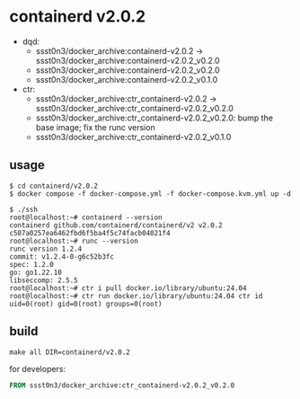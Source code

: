 # containerd v2.0.2

* dqd: 
    * ssst0n3/docker_archive:containerd-v2.0.2 -> ssst0n3/docker_archive:containerd-v2.0.2_v0.2.0
    * ssst0n3/docker_archive:containerd-v2.0.2_v0.2.0
    * ssst0n3/docker_archive:containerd-v2.0.2_v0.1.0
* ctr:
    * ssst0n3/docker_archive:ctr_containerd-v2.0.2 -> ssst0n3/docker_archive:ctr_containerd-v2.0.2_v0.2.0
    * ssst0n3/docker_archive:ctr_containerd-v2.0.2_v0.2.0: bump the base image; fix the runc version
    * ssst0n3/docker_archive:ctr_containerd-v2.0.2_v0.1.0

## usage

```shell
$ cd containerd/v2.0.2
$ docker compose -f docker-compose.yml -f docker-compose.kvm.yml up -d
```

```shell
$ ./ssh
root@localhost:~# containerd --version
containerd github.com/containerd/containerd/v2 v2.0.2 c507a0257ea6462fbd6f5ba4f5c74facb04021f4
root@localhost:~# runc --version
runc version 1.2.4
commit: v1.2.4-0-g6c52b3fc
spec: 1.2.0
go: go1.22.10
libseccomp: 2.5.5
root@localhost:~# ctr i pull docker.io/library/ubuntu:24.04
root@localhost:~# ctr run docker.io/library/ubuntu:24.04 ctr id
uid=0(root) gid=0(root) groups=0(root)
```

## build

```shell
make all DIR=containerd/v2.0.2
```

for developers:

```dockerfile
FROM ssst0n3/docker_archive:ctr_containerd-v2.0.2_v0.2.0
```
